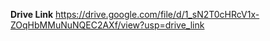 **Drive Link**
https://drive.google.com/file/d/1_sN2T0cHRcV1x-ZOqHbMMuNuNQEC2AXf/view?usp=drive_link
